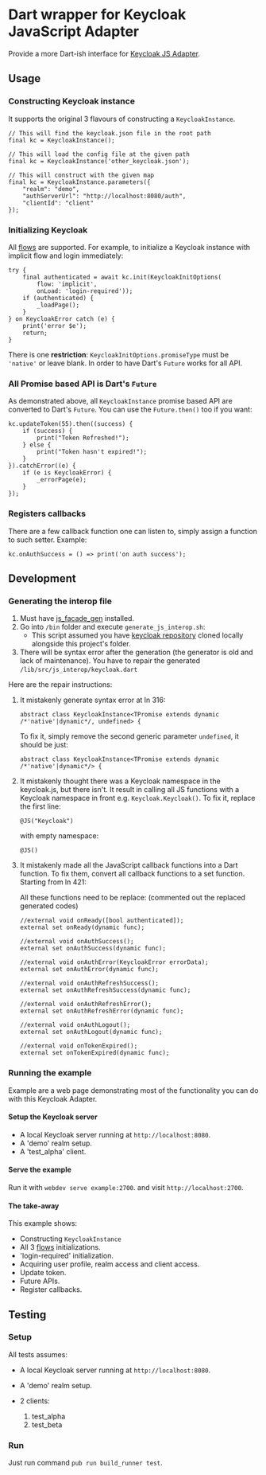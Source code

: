 # Dart wrapper for Keycloak JavaScript Adapter

Provide a more Dart-ish interface for [Keycloak JS Adapter](https://www.keycloak.org/docs/latest/securing_apps/index.html#_javascript_adapter).

## Usage

### Constructing Keycloak instance

It supports the original 3 flavours of constructing a `KeycloakInstance`.

```'dart'
// This will find the keycloak.json file in the root path
final kc = KeycloakInstance();

// This will load the config file at the given path
final kc = KeycloakInstance('other_keycloak.json');

// This will construct with the given map
final kc = KeycloakInstance.parameters({
    "realm": "demo",
    "authServerUrl": "http://localhost:8080/auth",
    "clientId": "client"
});
```

### Initializing Keycloak

All [flows](https://www.keycloak.org/docs/latest/securing_apps/index.html#flows) are supported. For example, to initialize a Keycloak instance with implicit flow and login immediately:

```'dart'
try {
    final authenticated = await kc.init(KeycloakInitOptions(
        flow: 'implicit',
        onLoad: 'login-required'));
    if (authenticated) {
        _loadPage();
    }
} on KeycloakError catch (e) {
    print('error $e');
    return;
}
```

There is one **restriction**: `KeycloakInitOptions.promiseType` must be `'native'` or leave blank. In order to have Dart's `Future` works for all API.

### All Promise based API is Dart's `Future`

As demonstrated above, all `KeycloakInstance` promise based API are converted to Dart's `Future`. You can use the `Future.then()` too if you want:

```'dart'
kc.updateToken(55).then((success) {
    if (success) {
        print("Token Refreshed!");
    } else {
        print("Token hasn't expired!");
    }
}).catchError((e) {
    if (e is KeycloakError) {
        _errorPage(e);
    }
});
```

### Registers callbacks

There are a few callback function one can listen to, simply assign a function to such setter. Example:

```'dart'
kc.onAuthSuccess = () => print('on auth success');
```

## Development

### Generating the interop file

1. Must have [js_facade_gen](https://github.com/dart-lang/js_facade_gen?) installed.
2. Go into `/bin` folder and execute `generate_js_interop.sh`:
   - This script assumed you have [keycloak repository](https://github.com/keycloak/keycloak) cloned locally alongside this project's folder.
3. There will be syntax error after the generation (the generator is old and lack of maintenance). You have to repair the generated `/lib/src/js_interop/keycloak.dart`

Here are the repair instructions:

1. It mistakenly generate syntax error at ln 316:

   ```'dart'
   abstract class KeycloakInstance<TPromise extends dynamic /*'native'|dynamic*/, undefined> {
   ```

   To fix it, simply remove the second generic parameter `undefined`, it should be just:

   ```'dart'
   abstract class KeycloakInstance<TPromise extends dynamic /*'native'|dynamic*/> {
   ```

2. It mistakenly thought there was a Keycloak namespace in the keycloak.js, but there isn't. It result in calling all JS functions with a Keycloak namespace in front e.g. `Keycloak.Keycloak()`. To fix it, replace the first line:

   ```'dart'
   @JS("Keycloak")
   ```

   with empty namespace:

   ```'dart'
   @JS()
   ```

3. It mistakenly made all the JavaScript callback functions into a Dart function. To fix them, convert all callback functions to a set function. Starting from ln 421:

   All these functions need to be replace: (commented out the replaced generated codes)

   ```'dart
   //external void onReady([bool authenticated]);
   external set onReady(dynamic func);

   //external void onAuthSuccess();
   external set onAuthSuccess(dynamic func);

   //external void onAuthError(KeycloakError errorData);
   external set onAuthError(dynamic func);

   //external void onAuthRefreshSuccess();
   external set onAuthRefreshSuccess(dynamic func);

   //external void onAuthRefreshError();
   external set onAuthRefreshError(dynamic func);

   //external void onAuthLogout();
   external set onAuthLogout(dynamic func);

   //external void onTokenExpired();
   external set onTokenExpired(dynamic func);
   ```

### Running the example

Example are a web page demonstrating most of the functionality you can do with this Keycloak Adapter.

#### Setup the Keycloak server

- A local Keycloak server running at `http://localhost:8080`.
- A 'demo' realm setup.
- A 'test_alpha' client.

#### Serve the example

Run it with `webdev serve example:2700`. and visit `http://localhost:2700`.

#### The take-away

This example shows:

- Constructing `KeycloakInstance`
- All 3 [flows](https://www.keycloak.org/docs/latest/securing_apps/index.html#flows) initializations.
- 'login-required' initialization.
- Acquiring user profile, realm access and client access.
- Update token.
- Future APIs.
- Register callbacks.

## Testing

### Setup

All tests assumes:

- A local Keycloak server running at `http://localhost:8080`.
- A 'demo' realm setup.
- 2 clients:

  1. test_alpha
  2. test_beta

### Run

Just run command `pub run build_runner test`.
